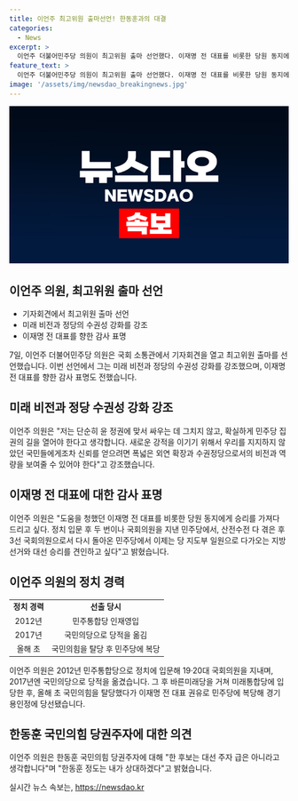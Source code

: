 ```yaml
---
title: 이언주 최고위원 출마선언! 한동훈과의 대결
categories:
  - News
excerpt: >
  이언주 더불어민주당 의원이 최고위원 출마 선언했다. 이재명 전 대표를 비롯한 당원 동지에게 승리를 가져다 드리고 싶다며, 지방선거와 대선 승리를 견인하고 싶다고 밝혔다. 또한, 윤석열 검사와 윤 정부를 비판하며 민주당 집권의 길을 열어야 한다고 강조했으며, 한동훈 국민의힘 당권주자에 대해서도 언급했다. 이에 민주당의 외연 확장과 수권정당으로서의 비전과 역량을 보여주어야 한다고 강조했다.
feature_text: >
  이언주 더불어민주당 의원이 최고위원 출마 선언했다. 이재명 전 대표를 비롯한 당원 동지에게 승리를 가져다 드리고 싶다며, 지방선거와 대선 승리를 견인하고 싶다고 밝혔다. 또한, 윤석열 검사와 윤 정부를 비판하며 민주당 집권의 길을 열어야 한다고 강조했으며, 한동훈 국민의힘 당권주자에 대해서도 언급했다. 이에 민주당의 외연 확장과 수권정당으로서의 비전과 역량을 보여주어야 한다고 강조했다.
image: '/assets/img/newsdao_breakingnews.jpg'
---
```


<p><img src="/assets/img/newsdao_breakingnews.jpg" alt="ranknews 속보" /></p>

<h2 data-ke-size="size26">이언주 의원, 최고위원 출마 선언</h2>

<ul>
  <li>기자회견에서 최고위원 출마 선언</li>
  <li>미래 비전과 정당의 수권성 강화를 강조</li>
  <li>이재명 전 대표를 향한 감사 표명</li>
</ul>

<p data-ke-size="size16">7일, 이언주 더불어민주당 의원은 국회 소통관에서 기자회견을 열고 최고위원 출마를 선언했습니다. 이번 선언에서 그는 미래 비전과 정당의 수권성 강화를 강조했으며, 이재명 전 대표를 향한 감사 표명도 전했습니다.</p>

<h2 data-ke-size="size26">미래 비전과 정당 수권성 강화 강조</h2>

<p data-ke-size="size16">이언주 의원은 "저는 단순히 윤 정권에 맞서 싸우는 데 그치지 않고, 확실하게 민주당 집권의 길을 열어야 한다고 생각합니다. 새로운 강적을 이기기 위해서 우리를 지지하지 않았던 국민들에게조차 신뢰를 얻으려면 폭넓은 외연 확장과 수권정당으로서의 비전과 역량을 보여줄 수 있어야 한다"고 강조했습니다.</p>

<h2 data-ke-size="size26">이재명 전 대표에 대한 감사 표명</h2>

<p data-ke-size="size16">이언주 의원은 "도움을 청했던 이재명 전 대표를 비롯한 당원 동지에게 승리를 가져다 드리고 싶다. 정치 입문 후 두 번이나 국회의원을 지낸 민주당에서, 산전수전 다 겪은 후 3선 국회의원으로서 다시 돌아온 민주당에서 이제는 당 지도부 일원으로 다가오는 지방선거와 대선 승리를 견인하고 싶다"고 밝혔습니다.</p>

<h2 data-ke-size="size26">이언주 의원의 정치 경력</h2>

<table>
  <tr>
    <td style="text-align: center; height: 17px;"><b>정치 경력</b></td>
    <td style="text-align: center; height: 17px;"><b>선출 당시</b></td>
  </tr>
  <tr>
    <td style="text-align: center; height: 17px;">2012년</td>
    <td style="text-align: center; height: 17px;">민주통합당 인재영입</td>
  </tr>
  <tr>
    <td style="text-align: center; height: 17px;">2017년</td>
    <td style="text-align: center; height: 17px;">국민의당으로 당적을 옮김</td>
  </tr>
  <tr>
    <td style="text-align: center; height: 17px;">올해 초</td>
    <td style="text-align: center; height: 17px;">국민의힘을 탈당 후 민주당에 복당</td>
  </tr>
</table>

<p data-ke-size="size16">이언주 의원은 2012년 민주통합당으로 정치에 입문해 19·20대 국회의원을 지내며, 2017년엔 국민의당으로 당적을 옮겼습니다. 그 후 바른미래당을 거쳐 미래통합당에 입당한 후, 올해 초 국민의힘을 탈당했다가 이재명 전 대표 권유로 민주당에 복당해 경기 용인정에 당선됐습니다.</p>

<h2 data-ke-size="size26">한동훈 국민의힘 당권주자에 대한 의견</h2>

<p data-ke-size="size16">이언주 의원은 한동훈 국민의힘 당권주자에 대해 "한 후보는 대선 주자 급은 아니라고 생각합니다"며 "한동훈 정도는 내가 상대하겠다"고 밝혔습니다.</p>
실시간 뉴스 속보는, <a href="https://newsdao.kr" rel="dofollow">https://newsdao.kr</a>


